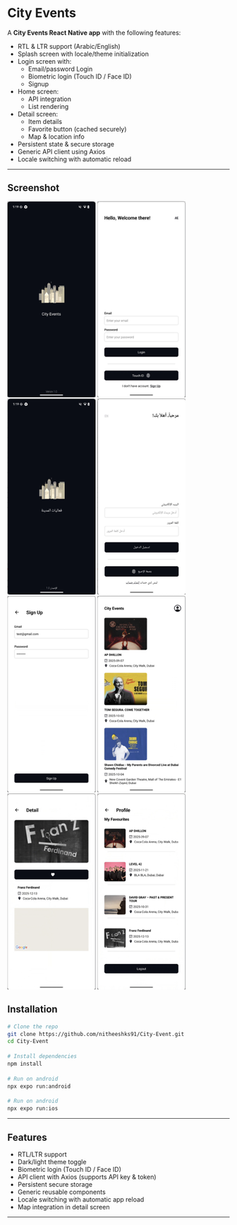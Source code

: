 # City Events

A **City Events React Native app** with the following features:

- RTL & LTR support (Arabic/English)
- Splash screen with locale/theme initialization
- Login screen with:
  - Email/password Login
  - Biometric login (Touch ID / Face ID)
  - Signup
- Home screen:
  - API integration
  - List rendering
- Detail screen:
  - Item details
  - Favorite button (cached securely)
  - Map & location info
- Persistent state & secure storage
- Generic API client using Axios
- Locale switching with automatic reload

---

## **Screenshot**

<p>
  <img src="screenshots/splash.png" alt="Splash" width="200"/>
  <img src="screenshots/login.png" alt="Login" width="200"/>
  <img src="screenshots/splash_arabic.png" alt="Splash Arabic" width="200"/>
  <img src="screenshots/login_arabic.png" alt="Login Arabic" width="200"/>
  <img src="screenshots/signup.png" alt="SignUp" width="200"/>
  <img src="screenshots/home.png" alt="Home" width="200"/>
  <img src="screenshots/details.png" alt="Detail" width="200"/>
  <img src="screenshots/profile.png" alt="Profile" width="200"/>
</p>

## **Installation**

```bash
# Clone the repo
git clone https://github.com/nitheeshks91/City-Event.git
cd City-Event

# Install dependencies
npm install

# Run on android
npx expo run:android

# Run on android
npx expo run:ios
```
---

## **Features**

- RTL/LTR support
- Dark/light theme toggle
- Biometric login (Touch ID / Face ID)
- API client with Axios (supports API key & token)
- Persistent secure storage
- Generic reusable components
- Locale switching with automatic app reload
-  Map integration in detail screen

---



